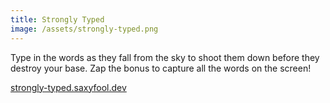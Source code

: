 ```yaml
---
title: Strongly Typed
image: /assets/strongly-typed.png
---
```


Type in the words as they fall from the sky to shoot them down before
they destroy your base. Zap the bonus to capture all the words on the screen!

[strongly-typed.saxyfool.dev](https://strongly-typed.saxyfool.dev)
